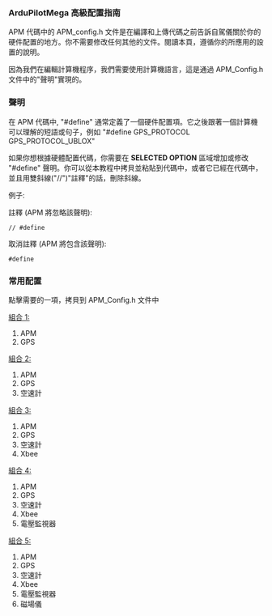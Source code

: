 ﻿
### ArduPilotMega 高級配置指南 ###

APM 代碼中的 APM\_config.h 文件是在編譯和上傳代碼之前告訴自駕儀關於你的硬件配置的地方。你不需要修改任何其他的文件。閱讀本頁，遵循你的所應用的設置的說明。

因為我們在編輯計算機程序，我們需要使用計算機語言，這是通過 APM\_Config.h 文件中的"聲明"實現的。

### 聲明 ###

在 APM 代碼中, "#define" 通常定義了一個硬件配置項。它之後跟著一個計算機可以理解的短語或句子，例如 "#define GPS\_PROTOCOL GPS\_PROTOCOL\_UBLOX"

如果你想根據硬體配置代碼，你需要在 **SELECTED OPTION** 區域增加或修改 "#define" 聲明。你可以從本教程中拷貝並粘貼到代碼中，或者它已經在代碼中，並且用雙斜線("//")"註釋"的話，刪除斜線。

例子:

註釋  (APM 將忽略該聲明):

`// #define`

取消註釋 (APM 將包含該聲明):

`#define`

### 常用配置 ###

點擊需要的一項，拷貝到 APM\_Config.h 文件中

[組合 1:](Combo1.md)
  1. APM
  1. GPS

[組合 2:](Combo2.md)

  1. APM
  1. GPS
  1. 空速計

[組合 3:](Combo3.md)

  1. APM
  1. GPS
  1. 空速計
  1. Xbee

[組合 4:](Combo4.md)

  1. APM
  1. GPS
  1. 空速計
  1. Xbee
  1. 電壓監視器

[組合 5:](Combo5.md)

  1. APM
  1. GPS
  1. 空速計
  1. Xbee
  1. 電壓監視器
  1. 磁場儀